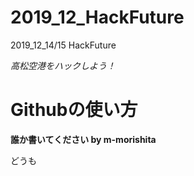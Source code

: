 # 2019_12_HackFuture
2019_12_14/15 HackFuture 

_高松空港をハックしよう！_

# Githubの使い方
**誰か書いてください by m-morishita**

どうも
